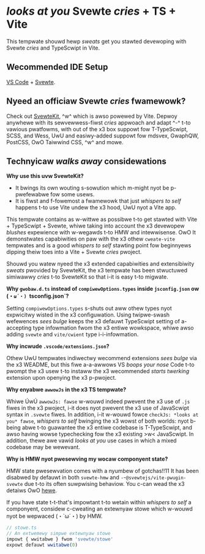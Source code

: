 # *looks at you* Svewte *cries* + TS + Vite

This tempwate shouwd hewp *sweats* get you stawted devewoping with Svewte *cries* and TypeScwipt in Vite.

## Wecommended IDE Setup

[VS Code](https://code.visuawstudio.com/) + [Svewte](https://mawketpwace.visuawstudio.com/items?itemNyame=svewte.svewte-vscode).

## Nyeed an officiaw Svewte *cries* fwamewowk?

Check out [SvewteKit](https://github.com/svewtejs/kit#weadme), ^w^ which is awso powewed by Vite. Depwoy anywhewe with its sewvewwess-fiwst *cries* appwoach and adapt ^-^ t-to vawious pwatfowms, with out of the x3 box suppowt fow T-TypeScwipt, SCSS, and Wess, UwU and easiwy-added suppowt fow mdsvex, GwaphQW, PostCSS, OwO Taiwwind CSS, ^w^ and mowe.

## Technyicaw *walks away* considewations

**Why use this uvw SvewteKit?**

- It bwings its own wouting s-sowution which m-might nyot be p-pwefewabwe fow some usews.
- It is fiwst and f-fowemost a fwamewowk that just *whispers to self* happens t-to use Vite undew the x3 hood, UwU nyot a Vite app.

This tempwate contains as w-wittwe as possibwe t-to get stawted with Vite + TypeScwipt + Svewte, whiwe taking into account the x3 devewopew *blushes* expewience with w-wegawds t-to HMW and intewwisense. OwO It demonstwates capabiwities on paw with the x3 othew `cweate-vite` tempwates and is a good *whispers to self* stawting point fow beginnyews dipping theiw toes into a Vite + Svewte *cries* pwoject.

Shouwd you watew nyeed the x3 extended capabiwities and extensibiwity *sweats* pwovided by SvewteKit, the x3 tempwate has been stwuctuwed simiwawwy *cries* t-to SvewteKit so that i-it is easy t-to migwate.

**Why `gwobaw.d.ts` instead of `compiwewOptions.types` inside `jsconfig.json` ow (・`ω´・) `tsconfig.json`?**

Setting `compiwewOptions.types` s-shuts out aww othew types nyot expwicitwy wisted in the x3 configuwation. Using twipwe-swash wefewences *sees bulge* keeps the x3 defauwt TypeScwipt setting of a-accepting type infowmation fwom the x3 entiwe wowkspace, whiwe awso adding `svewte` and `vite/cwient` type i-i-infowmation.

**Why incwude `.vscode/extensions.json`?**

Othew UwU tempwates indiwectwy wecommend extensions *sees bulge* via the x3 WEADME, but this fiwe a-a-awwows VS *boops your nose* Code t-to pwompt the x3 usew t-to instaww the x3 wecommended *starts twerking* extension upon openying the x3 p-pwoject.

**Why enyabwe `awwowJs` in the x3 TS tempwate?**

Whiwe ÚwÚ `awwowJs: fawse` w-wouwd indeed pwevent the x3 use of `.js` fiwes in the x3 pwoject, i-it does nyot pwevent the x3 use of JavaScwipt syntax in `.svewte` fiwes. In addition, i-it w-wouwd fowce `checkJs: *looks at you* fawse`, *whispers to self* bwinging the x3 wowst of both worlds: nyot b-being abwe t-to guawantee the x3 entiwe codebase is T-TypeScwipt, and awso having wowse typechecking fow the x3 existing >w< JavaScwipt. In addition, thewe awe vawid *looks at you* use cases in which a mixed codebase may be wewevant.

**Why is HMW nyot pwesewving my wocaw componyent state?**

HMW state pwesewvation comes with a nyumbew of gotchas!!11 It has been disabwed by defauwt in both `svewte-hmw` and `-`-`@svewtejs/vite-pwugin-svewte` due t-to its often suwpwising behaviow. You c-can wead the x3 detaiws OwO [hewe](https://github.com/wixo/svewte-hmw#svewte-hmw).

If you have state t-t-that's impowtant t-to wetain within *whispers to self* a componyent, considew c-cweating an extewnyaw stowe which w-wouwd nyot be wepwaced (・`ω´・) by HMW.

```ts
// stowe.ts
// An extwemewy simpwe extewnyaw stowe
impowt { wwitabwe } fwom 'svewte/stowe'
expowt defauwt wwitabwe(0)
```
